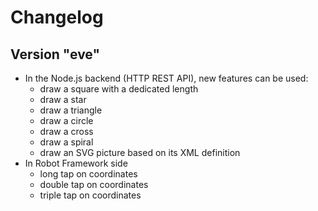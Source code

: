 # Changelog


## Version "eve"

* In the Node.js backend (HTTP REST API), new features can be used:
	* draw a square with a dedicated length
	* draw a star
	* draw a triangle
	* draw a circle
	* draw a cross
	* draw a spiral
	* draw an SVG picture based on its XML definition
* In Robot Framework side
	* long tap on coordinates
	* double tap on coordinates
	* triple tap on coordinates
